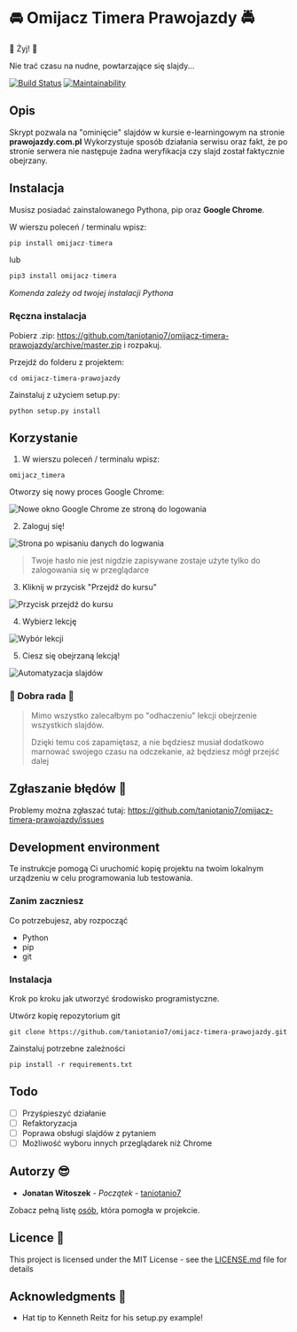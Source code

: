 # 🚘 Omijacz Timera Prawojazdy 🚔

🎉 Żyj! 🎉

Nie trać czasu na nudne, powtarzające się slajdy...

[![Build Status](https://travis-ci.org/taniotanio7/omijacz-timera-prawojazdy.svg?branch=master)](https://travis-ci.org/taniotanio7/omijacz-timera-prawojazdy)
[![Maintainability](https://api.codeclimate.com/v1/badges/f1483bc09e7003232cb7/maintainability)](https://codeclimate.com/github/taniotanio7/omijacz-timera-prawojazdy/maintainability)

## Opis

Skrypt pozwala na "ominięcie" slajdów w kursie e-learningowym na stronie **prawojazdy.com.pl**
Wykorzystuje sposób działania serwisu oraz fakt, że po stronie serwera nie następuje żadna weryfikacja czy slajd został faktycznie obejrzany.


## Instalacja

Musisz posiadać zainstalowanego Pythona, pip oraz **Google Chrome**.

W wierszu poleceń / terminalu wpisz:

```python
pip install omijacz-timera
```
lub
```python
pip3 install omijacz-timera
```
*Komenda zależy od twojej instalacji Pythona*

### Ręczna instalacja

Pobierz .zip: https://github.com/taniotanio7/omijacz-timera-prawojazdy/archive/master.zip i rozpakuj.

Przejdź do folderu z projektem:

```
cd omijacz-timera-prawojazdy
```

Zainstaluj z użyciem setup.py:
```
python setup.py install
```
## Korzystanie

1. W wierszu poleceń / terminalu wpisz:

```
omijacz_timera
```

Otworzy się nowy proces Google Chrome:

![Nowe okno Google Chrome ze stroną do logowania](/readme_images/login_screen.png)

2. Zaloguj się!

![Strona po wpisaniu danych do logwania](/readme_images/login_screen_filled.png)

> Twoje hasło nie jest nigdzie zapisywane zostaje użyte tylko do zalogowania się w przeglądarce

3. Kliknij w przycisk "Przejdź do kursu"

![Przycisk przejdź do kursu](/readme_images/course_select_main.png)

4. Wybierz lekcję

![Wybór lekcji](/readme_images/course_select_choice.png)

5. Ciesz się obejrzaną lekcją!

![Automatyzacja slajdów](/readme_images/course_automated.png)

### :rotating_light: Dobra rada :rotating_light:

> Mimo wszystko zalecałbym po "odhaczeniu" lekcji obejrzenie wszystkich slajdów.
>
> Dzięki temu coś zapamiętasz, a nie będziesz musiał dodatkowo marnować swojego czasu
> na odczekanie, aż będziesz mógł przejść dalej


## Zgłaszanie błędów  :poop:

Problemy można zgłaszać tutaj: https://github.com/taniotanio7/omijacz-timera-prawojazdy/issues

## Development environment

Te instrukcje pomogą Ci uruchomić kopię projektu na twoim lokalnym urządzeniu w celu programowania lub testowania. 

### Zanim zaczniesz

Co potrzebujesz, aby rozpocząć

- Python
- pip
- git

### Instalacja 

Krok po kroku jak utworzyć środowisko programistyczne.

Utwórz kopię repozytorium git

```
git clone https://github.com/taniotanio7/omijacz-timera-prawojazdy.git
```

Zainstaluj potrzebne zależności

```
pip install -r requirements.txt
```

## Todo

- [ ] Przyśpieszyć działanie
- [ ] Refaktoryzacja
- [ ] Poprawa obsługi slajdów z pytaniem
- [ ] Możliwość wyboru innych przeglądarek niż Chrome

## Autorzy  :sunglasses:

* **Jonatan Witoszek** - *Początek* - [taniotanio7](https://github.com/taniotanio7)

Zobacz pełną listę [osób](https://github.com/taniotanio7/omijacz-timera-prawojazdy/contributors), która pomogła w projekcie.

## Licence  :briefcase:

This project is licensed under the MIT License - see the [LICENSE.md](LICENSE.md) file for details

## Acknowledgments  :clap:

* Hat tip to Kenneth Reitz for his setup.py example!
